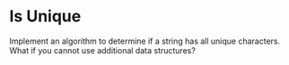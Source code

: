 # Is Unique
Implement an algorithm to determine if a string has all unique characters. What if you
cannot use additional data structures?